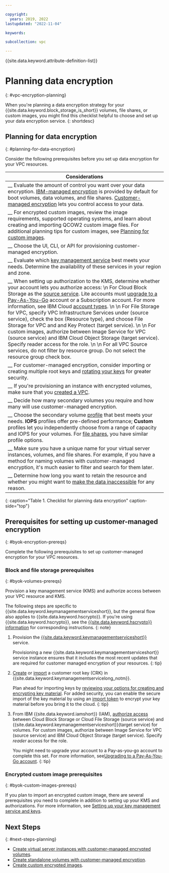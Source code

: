 ```yaml
---

copyright:
  years: 2019, 2022
lastupdated: "2022-11-04"

keywords:

subcollection: vpc

---
```


{{site.data.keyword.attribute-definition-list}}


# Planning data encryption
{: #vpc-encryption-planning}

When you're planning a data encryption strategy for your {{site.data.keyword.block_storage_is_short}} volumes, file shares, or custom images, you might find this checklist helpful to choose and set up your data encryption service.
{: shortdesc}

## Planning for data encryption
{: #planning-for-data-encryption}

Consider the following prerequisites before you set up data encryption for your VPC resources.

|        Considerations|
|-------------------|
|__ Evaluate the amount of control you want over your data encryption. [IBM-managed encryption](/docs/vpc?topic=vpc-vpc-encryption-about#vpc-provider-managed-encryption) is provided by default for boot volumes, data volumes, and file shares.  [Customer-managed encryption](/docs/vpc?topic=vpc-vpc-encryption-about#vpc-customer-managed-encryption) lets you control access to your data. |
|__ For encrypted custom images, review the image requirements, supported operating systems, and learn about creating and importing QCOW2 custom image files. For additional planning tips for custom images, see [Planning for custom images](/docs/vpc?topic=vpc-planning-custom-images). |
|__ Choose the UI, CLI, or API for provisioning customer-managed encryption. |
|__ Evaluate which [key management service](#byok-encryption-prereqs) best meets your needs. Determine the availability of these services in your region and zone. |
|__ When setting up authorization to the KMS, determine whether your account lets you authorize access:  \n For Cloud Block Storage as the [source service](/docs/vpc?topic=vpc-vpc-encryption-planning#byok-volumes-prereqs). Lite accounts must [upgrade to a Pay-As-You-Go](/docs/account?topic=account-upgrading-account#upgrade-paygo) account or a Subscription account. For more information, see IBM Cloud [account types](/docs/account?topic=account-accounts).  \n  \n For File Storage for VPC, specify VPC Infrastructure Services under (source service), check the box (Resource type), and choose File Storage for VPC and and Key Protect (target service).  \n  \n For custom images, authorize between Image Service for VPC (source service) and IBM Cloud Object Storage (target service). Specify reader access for the role.  \n  \n For all VPC Source services, do not filter by resource group. Do not select the resource group check box.|
|__ For customer-managed encryption, consider importing or creating multiple root keys and [rotating your keys](/docs/vpc?topic=vpc-vpc-key-rotation) for greater security. |
|__ If you're provisioning an instance with encrypted volumes, make sure that you [created a VPC](/docs/vpc?topic=vpc-getting-started#create-and-configure-vpc). |
|__ Decide how many secondary volumes you require and how many will use customer-managed encryption. |
|__ Choose the secondary volume [profile](/docs/vpc?topic=vpc-block-storage-profiles) that best meets your needs. **IOPS** profiles offer pre-defined performance; **Custom** profiles let you independently choose from a range of capacity and IOPS for your volumes. For [file shares](/docs/vpc?topic=vpc-file-storage-profiles), you have similar profile options. |
|__ Make sure you have a unique name for your virtual server instances, volumes, and file shares. For example, if you have a method for naming volumes with customer-managed encryption, it's much easier to filter and search for them later. |
|__ Determine how long you want to retain the resource and whether you might want to [make the data inaccessible](/docs/vpc?topic=vpc-vpc-encryption-managing#instance-byok-inaccessible-data) for any reason. |
{: caption="Table 1. Checklist for planning data encryption" caption-side="top"}

## Prerequisites for setting up customer-managed encryption
{: #byok-encryption-prereqs}

Complete the following prerequisites to set up customer-managed encryption for your VPC resources. 

### Block and file storage prerequisites
{: #byok-volumes-prereqs}

Provision a key management service (KMS) and authorize access between your VPC resource and KMS.

The following steps are specific to {{site.data.keyword.keymanagementserviceshort}}, but the general flow also applies to {{site.data.keyword.hscrypto}}. If you're using {{site.data.keyword.hscrypto}}, see the [{{site.data.keyword.hscrypto}} information](/docs/hs-crypto?topic=hs-crypto-get-started) for corresponding instructions.
{: note}

1. Provision the [{{site.data.keyword.keymanagementserviceshort}}](/docs/key-protect?topic=key-protect-provision) service.

   Provisioning a new {{site.data.keyword.keymanagementserviceshort}} service instance ensures that it includes the most recent updates that are required for customer managed encryption of your resources.
   {: tip}

1. [Create](/docs/key-protect?topic=key-protect-create-root-keys) or [import](/docs/key-protect?topic=key-protect-import-root-keys) a customer root key (CRK) in
{{site.data.keyword.keymanagementservicelong_notm}}.

   Plan ahead for importing keys by [reviewing your options for creating and encrypting key material](/docs/key-protect?topic=key-protect-importing-keys#plan-ahead). For added security, you can enable the secure import of the key material by using an [import token](/docs/key-protect?topic=key-protect-importing-keys#using-import-tokens) to encrypt your key material before you bring it to the cloud.
   {: tip}

1. From IBM {{site.data.keyword.iamshort}} (IAM), [authorize access](/docs/account?topic=account-serviceauth#serviceauth) between Cloud Block Storage or Cloud File Storage (source service) and {{site.data.keyword.keymanagementserviceshort}}(target service) for volumes. For custom images, authorize between Image Service for VPC (source service) and IBM Cloud Object Storage (target service). Specify _reader_ access for the role.

    You might need to upgrade your account to a Pay-as-you-go account to complete this set. For more information, see[Upgrading to a Pay-As-You-Go account](/docs/account?topic=account-upgrading-account#upgrade-paygo).
    {: tip}

### Encrypted custom image prerequisites
{: #byok-custom-images-prereqs}

If you plan to import an encrypted custom image, there are several prerequisites you need to complete in addition to setting up your KMS and authorizations. For more information, see [Setting up your key management service and keys](/docs/vpc?topic=vpc-create-encrypted-custom-image#kms-prereqs).

## Next Steps
{: #next-steps-planning}

* [Create virtual server instances with customer-managed encrypted volumes](/docs/vpc?topic=vpc-creating-instances-byok).
* [Create standalone volumes with customer-managed encryption](/docs/vpc?topic=vpc-block-storage-vpc-encryption).
* [Create custom encrypted images](/docs/vpc?topic=vpc-create-encrypted-custom-image).
